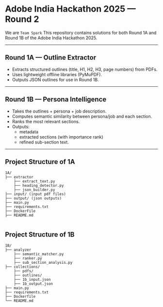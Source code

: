 # Adobe India Hackathon 2025 — Round 2

We are `Team Spark`
This repository contains solutions for both Round 1A and Round 1B of the Adobe India Hackathon 2025.

---

## Round 1A — Outline Extractor
- Extracts structured outlines (title, H1, H2, H3, page numbers) from PDFs.
- Uses lightweight offline libraries (PyMuPDF).
- Outputs JSON outlines for use in Round 1B.

---

## Round 1B — Persona Intelligence
- Takes the outlines + persona + job description.
- Computes semantic similarity between persona/job and each section.
- Ranks the most relevant sections.
- Outputs:
  - metadata
  - extracted sections (with importance rank)
  - refined sub-section text.

---

## Project Structure of 1A
```plaintext
1A/
├── extractor
    ├── extract_text.py
    ├── heading_detector.py
    ├── json_builder.py
├── input/ (input pdf files)
├── output/ (json outputs)
├── main.py
├── requirements.txt
├── DockerFile
├── README.md


```
## Project Structure of 1B
```plain text
1B/
├── analyzer
    ├── semantic_matcher.py
    ├── ranker.py
    ├── sub_section_analysis.py
├── collections/ 
    ├── pdfs/ 
    ├── outlines/
    ├── 1b_input.json
    ├── 1b_output.json
├── main.py
├── requirements.txt
├── Dockerfile
└── README.md
```
